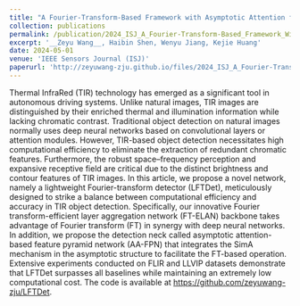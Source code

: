 ```yaml
---
title: "A Fourier-Transform-Based Framework with Asymptotic Attention for Mobile Thermal InfraRed Object Detection"
collection: publications
permalink: /publication/2024_ISJ_A_Fourier-Transform-Based_Framework_With_Asymptotic_Attention_for_Mobile_Thermal_InfraRed_Object_Detection
excerpt: '__Zeyu Wang__, Haibin Shen, Wenyu Jiang, Kejie Huang'
date: 2024-05-01
venue: 'IEEE Sensors Journal (ISJ)'
paperurl: 'http://zeyuwang-zju.github.io/files/2024_ISJ_A_Fourier-Transform-Based_Framework_With_Asymptotic_Attention_for_Mobile_Thermal_InfraRed_Object_Detection.pdf'
---
```


Thermal InfraRed (TIR) technology has emerged as a significant tool in autonomous driving systems. Unlike natural images, TIR images are distinguished by their enriched thermal and illumination information while lacking chromatic contrast. Traditional object detection on natural images normally uses deep neural networks based on convolutional layers or attention modules. However, TIR-based object detection necessitates high computational efficiency to eliminate the extraction of redundant chromatic features. Furthermore, the robust space–frequency perception and expansive receptive field are critical due to the distinct brightness and contour features of TIR images. In this article, we propose a novel network, namely a lightweight Fourier-transform detector (LFTDet), meticulously designed to strike a balance between computational efficiency and accuracy in TIR object detection. Specifically, our innovative Fourier transform-efficient layer aggregation network (FT-ELAN) backbone takes advantage of Fourier transform (FT) in synergy with deep neural networks. In addition, we propose the detection neck called asymptotic attention-based feature pyramid network (AA-FPN) that integrates the SimA mechanism in the asymptotic structure to facilitate the FT-based operation. Extensive experiments conducted on FLIR and LLVIP datasets demonstrate that LFTDet surpasses all baselines while maintaining an extremely low computational cost. The code is available at https://github.com/zeyuwang-zju/LFTDet.

